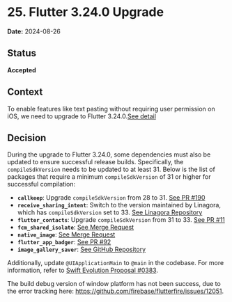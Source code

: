 # 25. Flutter 3.24.0 Upgrade

**Date:** 2024-08-26

## Status

**Accepted**

## Context

To enable features like text pasting without requiring user permission on iOS, we need to upgrade to Flutter 3.24.0.[See detail](https://github.com/flutter/flutter/issues/103163#issuecomment-2320611190)

## Decision

During the upgrade to Flutter 3.24.0, some dependencies must also be updated to ensure successful release builds. Specifically, the `compileSdkVersion` needs to be updated to at least 31. Below is the list of packages that require a minimum `compileSdkVersion` of 31 or higher for successful compilation:

- **`callkeep`**: Upgrade `compileSdkVersion` from 28 to 31. [See PR #190](https://github.com/flutter-webrtc/callkeep/pull/190)
- **`receive_sharing_intent`**: Switch to the version maintained by Linagora, which has `compileSdkVersion` set to 33. [See Linagora Repository](https://github.com/linagora/receive_sharing_intent)
- **`flutter_contacts`**: Upgrade `compileSdkVersion` from 31 to 33. [See PR #11](https://github.com/linagora/flutter_contacts/pull/11)
- **`fcm_shared_isolate`**: [See Merge Request](https://gitlab.com/famedly/company/frontend/libraries/fcm_shared_isolate/-/merge_requests/10)
- **`native_image`**: [See Merge Request](https://gitlab.com/famedly/company/frontend/libraries/native_imaging/-/merge_requests/22)
- **`flutter_app_badger`**: [See PR #92](https://github.com/g123k/flutter_app_badger/pull/92)
- **`image_gallery_saver`**: [See GitHub Repository](https://github.com/FlutterStudioIst/image_gallery_saver.git)

Additionally, update `@UIApplicationMain` to `@main` in the codebase. For more information, refer to [Swift Evolution Proposal #0383](https://github.com/swiftlang/swift-evolution/blob/main/proposals/0383-deprecate-uiapplicationmain-and-nsapplicationmain.md).

The build debug version of window platform has not been success, due to the error tracking here: https://github.com/firebase/flutterfire/issues/12051.
